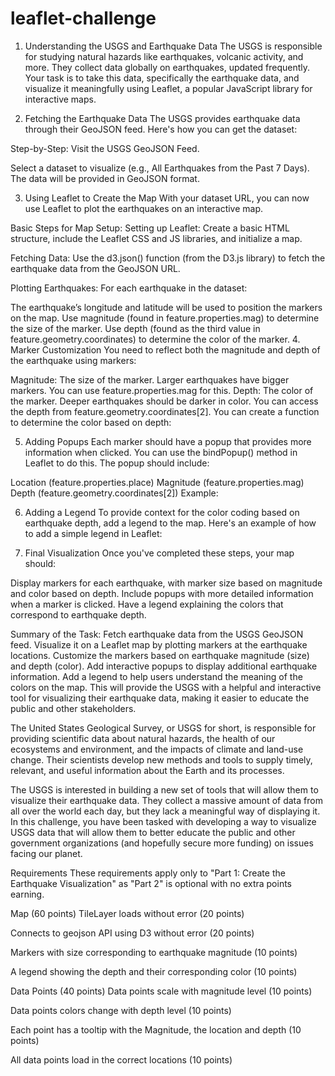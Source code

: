 # leaflet-challenge
1. Understanding the USGS and Earthquake Data
The USGS is responsible for studying natural hazards like earthquakes, volcanic activity, and more. They collect data globally on earthquakes, updated frequently. Your task is to take this data, specifically the earthquake data, and visualize it meaningfully using Leaflet, a popular JavaScript library for interactive maps.

2. Fetching the Earthquake Data
The USGS provides earthquake data through their GeoJSON feed. Here's how you can get the dataset:

Step-by-Step:
Visit the USGS GeoJSON Feed.

Select a dataset to visualize (e.g., All Earthquakes from the Past 7 Days). The data will be provided in GeoJSON format.



3. Using Leaflet to Create the Map
With your dataset URL, you can now use Leaflet to plot the earthquakes on an interactive map.

Basic Steps for Map Setup:
Setting up Leaflet: Create a basic HTML structure, include the Leaflet CSS and JS libraries, and initialize a map.

Fetching Data: Use the d3.json() function (from the D3.js library) to fetch the earthquake data from the GeoJSON URL.

Plotting Earthquakes: For each earthquake in the dataset:

The earthquake’s longitude and latitude will be used to position the markers on the map.
Use magnitude (found in feature.properties.mag) to determine the size of the marker.
Use depth (found as the third value in feature.geometry.coordinates) to determine the color of the marker.
4. Marker Customization
You need to reflect both the magnitude and depth of the earthquake using markers:

Magnitude: The size of the marker. Larger earthquakes have bigger markers. You can use feature.properties.mag for this.
Depth: The color of the marker. Deeper earthquakes should be darker in color. You can access the depth from feature.geometry.coordinates[2].
You can create a function to determine the color based on depth:

5. Adding Popups
Each marker should have a popup that provides more information when clicked. You can use the bindPopup() method in Leaflet to do this. The popup should include:

Location (feature.properties.place)
Magnitude (feature.properties.mag)
Depth (feature.geometry.coordinates[2])
Example:

6. Adding a Legend
To provide context for the color coding based on earthquake depth, add a legend to the map. Here's an example of how to add a simple legend in Leaflet:

7. Final Visualization
Once you've completed these steps, your map should:

Display markers for each earthquake, with marker size based on magnitude and color based on depth.
Include popups with more detailed information when a marker is clicked.
Have a legend explaining the colors that correspond to earthquake depth.

Summary of the Task:
Fetch earthquake data from the USGS GeoJSON feed.
Visualize it on a Leaflet map by plotting markers at the earthquake locations.
Customize the markers based on earthquake magnitude (size) and depth (color).
Add interactive popups to display additional earthquake information.
Add a legend to help users understand the meaning of the colors on the map.
This will provide the USGS with a helpful and interactive tool for visualizing their earthquake data, making it easier to educate the public and other stakeholders.


The United States Geological Survey, or USGS for short, is responsible for providing scientific data about natural hazards, the health of our ecosystems and environment, and the impacts of climate and land-use change. Their scientists develop new methods and tools to supply timely, relevant, and useful information about the Earth and its processes.

The USGS is interested in building a new set of tools that will allow them to visualize their earthquake data. They collect a massive amount of data from all over the world each day, but they lack a meaningful way of displaying it. In this challenge, you have been tasked with developing a way to visualize USGS data that will allow them to better educate the public and other government organizations (and hopefully secure more funding) on issues facing our planet.


Requirements
These requirements apply only to "Part 1: Create the Earthquake Visualization" as "Part 2" is optional with no extra points earning.

Map (60 points)
TileLayer loads without error (20 points)

Connects to geojson API using D3 without error (20 points)

Markers with size corresponding to earthquake magnitude (10 points)

A legend showing the depth and their corresponding color (10 points)

Data Points (40 points)
Data points scale with magnitude level (10 points)

Data points colors change with depth level (10 points)

Each point has a tooltip with the Magnitude, the location and depth (10 points)

All data points load in the correct locations (10 points)